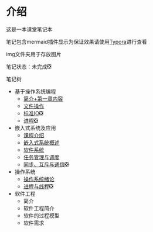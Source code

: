 # 介绍

这是一本课堂笔记本

笔记包含mermaid插件显示为保证效果请使用[Typora](https://typora.io/)进行查看

img文件夹用于存放图片

笔记状态：未完成:negative_squared_cross_mark:

笔记树

- 基于操作系统编程
  - [简介+第一章内容](基于操作系统编程/基于操作系统编程_1.md)
  - [文件操作](基于操作系统编程/文件操作.md)
  - [标准IO](基于操作系统编程/标准IO.md):negative_squared_cross_mark:
  - [进程](基于操作系统编程/进程.md):negative_squared_cross_mark:
- 嵌入式系统及应用
  - [课程介绍](嵌入式系统及应用/.md)
  - [嵌入式系统概述](嵌入式系统及应用/.md)
  - [软件系统](嵌入式系统及应用/.md)
  - [任务管理与调度](嵌入式系统及应用/.md)
  - [同步、互斥与通信](嵌入式系统及应用/.md):negative_squared_cross_mark:
- 操作系统
  - [操作系统绪论](操作系统/操作系统.md)
  - [进程与线程](操作系统/进程与线程.md):negative_squared_cross_mark:
- 软件工程
  - 简介
  - 软件工程简介
  - 软件的过程模型
  - 软件需求
